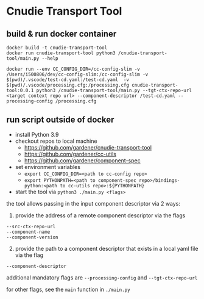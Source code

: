 # Cnudie Transport Tool

## build & run docker container
```
docker build -t cnudie-transport-tool
docker run cnudie-transport-tool python3 /cnudie-transport-tool/main.py --help

docker run --env CC_CONFIG_DIR=/cc-config-slim -v /Users/i500806/dev/cc-config-slim:/cc-config-slim -v $(pwd)/.vscode/test-cd.yaml:/test-cd.yaml  -v $(pwd)/.vscode/processing.cfg:/processing.cfg cnudie-transport-tool:0.0.1 python3 /cnudie-transport-tool/main.py --tgt-ctx-repo-url <target context repo url> --component-descriptor /test-cd.yaml --processing-config /processing.cfg
```

## run script outside of docker
- install Python 3.9
- checkout repos to local machine
  - https://github.com/gardener/cnudie-transport-tool
  - https://github.com/gardener/cc-utils
  - https://github.com/gardener/component-spec
- set environment variables
  - `export CC_CONFIG_DIR=<path to cc-config repo>`
  - `export PYTHONPATH=<path to component-spec repo>/bindings-python:<path to cc-utils repo>:${PYTHONPATH}`
- start the tool via `python3 ./main.py <flags>`

the tool allows passing in the input component descriptor via 2 ways:

1. provide the address of a remote component descriptor via the flags

```
--src-ctx-repo-url
--component-name
--component-version
```

2. provide the path to a component descriptor that exists in a local yaml file via the flag

```
--component-descriptor
```

additional mandatory flags are `--processing-config` and `--tgt-ctx-repo-url`

for other flags, see the `main` function in `./main.py`
